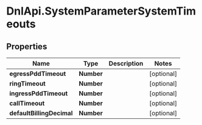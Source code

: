 # DnlApi.SystemParameterSystemTimeouts

## Properties
Name | Type | Description | Notes
------------ | ------------- | ------------- | -------------
**egressPddTimeout** | **Number** |  | [optional] 
**ringTimeout** | **Number** |  | [optional] 
**ingressPddTimeout** | **Number** |  | [optional] 
**callTimeout** | **Number** |  | [optional] 
**defaultBillingDecimal** | **Number** |  | [optional] 


